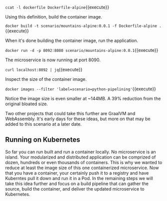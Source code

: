 `ccat -l dockerfile Dockerfile-alpine`{{execute}}

Using this definition, build the container image.

`docker build -t scenario/mountains-alpine:0.0.1 -f Dockerfile-alpine .`{{execute}}

When it's done building the container image, run the application.

`docker run -d -p 8092:8080 scenario/mountains-alpine:0.0.1`{{execute}}

The microservice is now running at port 8090.

`curl localhost:8092 | jq`{{execute}}

Inspect the size of the container image.

`docker images --filter 'label=scenario=python-pipelining'`{{execute}}

Notice the image size is even smaller at ~144MB. A 39% reduction from the original bloated size.

Two other projects that could take this further are GraalVM and WebAssembly. It's early days for these ideas, but more on that may be added to this scenario at a later date.

## Running on Kubernetes

So far you can run built and run a container locally. No microservice is an island. Your modularized and distributed application can be comprized of dozen, hundreds or even thousands of containers. This is why we wanted to reduce at least the image size of this one containerized microservice. Now that you have a container, your certainly push it to a registry and have Kuberntes pull it down and run it in a Pod. In the remaining steps we will take this idea further and focus on a build pipeline that can gather the source, build the container, and deliver the updated microservice to Kubernetes.
